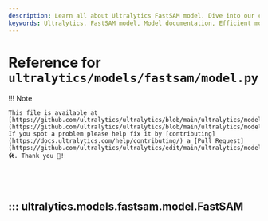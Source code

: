 ```yaml
---
description: Learn all about Ultralytics FastSAM model. Dive into our comprehensive guide for seamless integration and efficient model training.
keywords: Ultralytics, FastSAM model, Model documentation, Efficient model training
---
```


# Reference for `ultralytics/models/fastsam/model.py`

!!! Note

    This file is available at [https://github.com/ultralytics/ultralytics/blob/main/ultralytics/models/fastsam/model.py](https://github.com/ultralytics/ultralytics/blob/main/ultralytics/models/fastsam/model.py). If you spot a problem please help fix it by [contributing](https://docs.ultralytics.com/help/contributing/) a [Pull Request](https://github.com/ultralytics/ultralytics/edit/main/ultralytics/models/fastsam/model.py) 🛠️. Thank you 🙏!

<br><br>

## ::: ultralytics.models.fastsam.model.FastSAM

<br><br>
